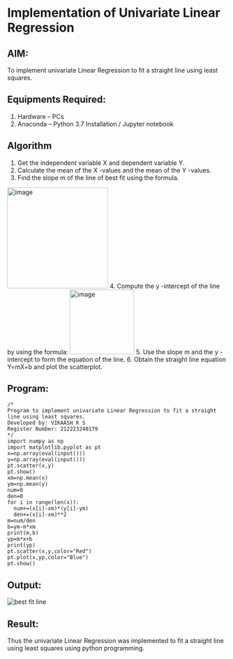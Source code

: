 # Implementation of Univariate Linear Regression
## AIM:
To implement univariate Linear Regression to fit a straight line using least squares.

## Equipments Required:
1. Hardware – PCs
2. Anaconda – Python 3.7 Installation / Jupyter notebook

## Algorithm
1. Get the independent variable X and dependent variable Y.
2. Calculate the mean of the X -values and the mean of the Y -values.
3. Find the slope m of the line of best fit using the formula. 
<img width="231" alt="image" src="https://user-images.githubusercontent.com/93026020/192078527-b3b5ee3e-992f-46c4-865b-3b7ce4ac54ad.png">
4. Compute the y -intercept of the line by using the formula:
<img width="148" alt="image" src="https://user-images.githubusercontent.com/93026020/192078545-79d70b90-7e9d-4b85-9f8b-9d7548a4c5a4.png">
5. Use the slope m and the y -intercept to form the equation of the line.
6. Obtain the straight line equation Y=mX+b and plot the scatterplot.

## Program:
```
/*
Program to implement univariate Linear Regression to fit a straight line using least squares.
Developed by: VIKAASH K S
Register Number: 212223240179
*/
import numpy as np
import matplotlib.pyplot as pt
x=np.array(eval(input()))
y=np.array(eval(input()))
pt.scatter(x,y)
pt.show()
xm=np.mean(x)
ym=np.mean(y)
num=0
den=0
for i in range(len(x)):
  num+=(x[i]-xm)*(y[i]-ym)
  den+=(x[i]-xm)**2
m=num/den
b=ym-m*xm
print(m,b)
yp=m*x+b
print(yp)
pt.scatter(x,y,color="Red")
pt.plot(x,yp,color="Blue")
pt.show()
```
## Output:
![best fit line](sam.png)

## Result:
Thus the univariate Linear Regression was implemented to fit a straight line using least squares using python programming.
